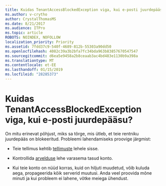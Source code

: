 ```yaml
---
title: Kuidas TenantAccessBlockedException viga, kui e-posti juurdepääsu?
ms.author: v-crytho
author: CrystalThomasMS
ms.date: 8/21/2017
ms.audience: ITPro
ms.topic: article
ROBOTS: NOINDEX, NOFOLLOW
localization_priority: Priority
ms.assetid: 7fdd37c9-540f-4689-812b-55303a90dd50
ms.openlocfilehash: 4082c39a3b2bfa7fc34bda963b83857670547547
ms.sourcegitcommit: d6ea5e9458a2b8ceaab3ac4bd483e1130b9a398a
ms.translationtype: MT
ms.contentlocale: et-EE
ms.lasthandoff: 01/15/2019
ms.locfileid: "28285373"
---
```

# <a name="getting-a-tenantaccessblockedexception-error-when-accessing-email"></a>Kuidas TenantAccessBlockedException viga, kui e-posti juurdepääsu?

On mitu erinevat põhjust, miks sa tõrge, mis ütleb, et teie rentniku juurdepääs on blokeeritud. Probleemi lahendamiseks proovige järgmist:
  
- Teie tellimus kehtib [tellimuste](https://support.office.com/article/https://portal.office.com/adminportal/home.aspx#/subscriptions) lehele sisse. 
    
- Kontrollida [arvelduse](https://support.office.com/article/https://portal.office.com/adminportal/home.aspx#/billoverview) lehe varasema tasud konto. 
    
- Kui teie konto on nüüd korras, kuid on hiljuti muudetud, võib kuluda aega, propageerida kõik serverid muutusi. Anda veel proovida mõne minuti ja kui probleem ei lahene, võtke meiega ühendust.
    


